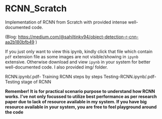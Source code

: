 # RCNN_Scratch

Implementation of RCNN from Scratch with provided intense well-documented code.

(Blog: https://medium.com/@sahiltinky94/object-detection-r-cnn-aa2b180bfb49 )

If you just only want to view this ipynb, kindly click that file which contain `pdf` extension file as some images are not visible/showing in `ipynb` extensive.
Otherwise download and view `ipynb` in your system for better well-documented code. I also provided img/ folder.

RCNN.ipynb/.pdf- Training RCNN steps by steps
Testing-RCNN.ipynb/.pdf- Testing stage of RCNN

**Remember! It is for practical scenario purpose to understand how RCNN works. I've not only focussed to utilize best performance as per research paper due to lack of resource available in my system. If you have big resource available in your system, you are free to feel playground around the code**
